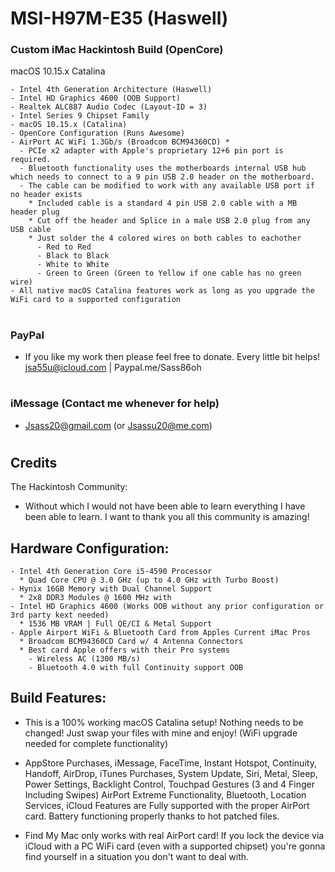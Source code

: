 # MSI-H97M-E35 (Haswell) 
### Custom iMac Hackintosh Build (OpenCore)

macOS 10.15.x Catalina 

```  
- Intel 4th Generation Architecture (Haswell)
- Intel HD Graphics 4600 (OOB Support)
- Realtek ALC887 Audio Codec (Layout-ID = 3)
- Intel Series 9 Chipset Family
- macOS 10.15.x (Catalina)
- OpenCore Configuration (Runs Awesome)
- AirPort AC WiFi 1.3Gb/s (Broadcom BCM94360CD) * 
  - PCIe x2 adapter with Apple's proprietary 12+6 pin port is required.
  - Bluetooth functionality uses the motherboards internal USB hub which needs to connect to a 9 pin USB 2.0 header on the motherboard.
  - The cable can be modified to work with any available USB port if no header exists 
    * Included cable is a standard 4 pin USB 2.0 cable with a MB header plug
    * Cut off the header and Splice in a male USB 2.0 plug from any USB cable
    * Just solder the 4 colored wires on both cables to eachother  
      - Red to Red
      - Black to Black 
      - White to White 
      - Green to Green (Green to Yellow if one cable has no green wire)     
- All native macOS Catalina features work as long as you upgrade the WiFi card to a supported configuration
```

#

### PayPal

- If you like my work then please feel free to donate. Every little bit helps! jsa55u@icloud.com | Paypal.me/Sass86oh

#

### iMessage (Contact me whenever for help)

- Jsass20@gmail.com (or Jsassu20@me.com)

#

## Credits

The Hackintosh Community:

- Without which I would not have been able to learn everything I have been able to learn. I want to thank you all this community is amazing!

   
## Hardware Configuration:

```  
- Intel 4th Generation Core i5-4590 Processor
  * Quad Core CPU @ 3.0 GHz (up to 4.0 GHz with Turbo Boost) 
- Hynix 16GB Memory with Dual Channel Support 
  * 2x8 DDR3 Modules @ 1600 MHz with 
- Intel HD Graphics 4600 (Works OOB without any prior configuration or 3rd party kext needed)
  * 1536 MB VRAM | Full QE/CI & Metal Support 
- Apple Airport WiFi & Bluetooth Card from Apples Current iMac Pros
  * Broadcom BCM94360CD Card w/ 4 Antenna Connectors
  * Best card Apple offers with their Pro systems  
    - Wireless AC (1300 MB/s) 
    - Bluetooth 4.0 with full Continuity support OOB  
```
    
## Build Features:

- This is a 100% working macOS Catalina setup! Nothing needs to be changed! Just swap your files with mine and enjoy! (WiFi upgrade needed for complete functionality)

- AppStore Purchases, iMessage, FaceTime, Instant Hotspot, Continuity, Handoff, AirDrop, iTunes Purchases, System Update, Siri, Metal, Sleep, Power Settings, Backlight Control, Touchpad Gestures (3 and 4 Finger Including Swipes) AirPort Extreme Functionality, Bluetooth, Location Services, iCloud Features are Fully supported with the proper AirPort card. Battery functioning properly thanks to hot patched files.  

- Find My Mac only works with real AirPort card! If you lock the device via iCloud with a PC WiFi card (even with a supported chipset) you're gonna find    yourself in a situation you don't want to deal with. 
    
